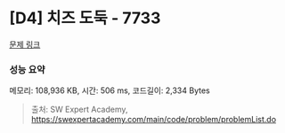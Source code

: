 # [D4] 치즈 도둑 - 7733 

[문제 링크](https://swexpertacademy.com/main/code/problem/problemDetail.do?contestProbId=AWrDOdQqRCUDFARG) 

### 성능 요약

메모리: 108,936 KB, 시간: 506 ms, 코드길이: 2,334 Bytes



> 출처: SW Expert Academy, https://swexpertacademy.com/main/code/problem/problemList.do